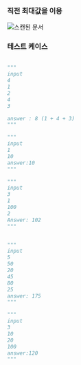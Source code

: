 
### 직전 최대값을 이용
![스캔된 문서](https://github.com/JangAyeon/Algorithm/assets/67853616/d61f7860-4540-4763-9c4b-7e437bd6ea0a)


### 테스트 케이스
```python
   
"""
input
4
1
2
4
3

answer : 8 (1 + 4 + 3)
"""

"""
input
1
10
answer:10
"""

"""
input
3
1
100
2
Answer: 102
"""


"""
input
5
50
20
45
80
25
answer: 175
"""

"""
input
3
10
20
100
answer:120
"""
```
